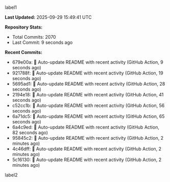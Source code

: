 
label1 
<!-- ACTIVITY_START -->
**Last Updated:** 2025-09-29 15:49:41 UTC

**Repository Stats:**
- Total Commits: 2070
- Last Commit: 9 seconds ago

**Recent Commits:**
- 679e00a: 🤖 Auto-update README with recent activity (GitHub Action, 9 seconds ago)
- 921788f: 🤖 Auto-update README with recent activity (GitHub Action, 19 seconds ago)
- 5695ad1: 🤖 Auto-update README with recent activity (GitHub Action, 28 seconds ago)
- 2194e18: 🤖 Auto-update README with recent activity (GitHub Action, 41 seconds ago)
- c52cc1b: 🤖 Auto-update README with recent activity (GitHub Action, 56 seconds ago)
- 6a71dc5: 🤖 Auto-update README with recent activity (GitHub Action, 65 seconds ago)
- 6a4c9ed: 🤖 Auto-update README with recent activity (GitHub Action, 82 seconds ago)
- 95845c2: 🤖 Auto-update README with recent activity (GitHub Action, 2 minutes ago)
- 4c46dff: 🤖 Auto-update README with recent activity (GitHub Action, 2 minutes ago)
- 5c16130: 🤖 Auto-update README with recent activity (GitHub Action, 2 minutes ago)
<!-- ACTIVITY_END -->

label2
